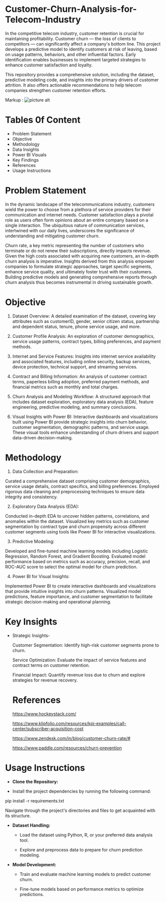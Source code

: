 # Customer-Churn-Analysis-for-Telecom-Industry

In the competitive telecom industry, customer retention is crucial for maintaining profitability. Customer churn — the loss of clients to competitors — can significantly affect a company's bottom line. This project develops a predictive model to identify customers at risk of leaving, based on usage patterns, behaviors, and other influential factors. Early identification enables businesses to implement targeted strategies to enhance customer satisfaction and loyalty.

This repository provides a comprehensive solution, including the dataset, predictive modeling code, and insights into the primary drivers of customer attrition. It also offers actionable recommendations to help telecom companies strengthen customer retention efforts.

Markup : ![picture alt](http://via.placeholder.com/200x150 "Title is optional")

# Tables 0f Content

* Problem Statement
* Objective
* Methodology
* Data Insights
* Power BI Visuals
* Key Findings
* References
* Usage Instructions

# Problem Statement

In the dynamic landscape of the telecommunications industry, customers wield the power to choose from a plethora of service providers for their communication and internet needs. Customer satisfaction plays a pivotal role as users often form opinions about an entire company based on a single interaction. The ubiquitous nature of communication services, intertwined with our daily lives, underscores the significance of understanding and mitigating customer churn.

Churn rate, a key metric representing the number of customers who terminate or do not renew their subscriptions, directly impacts revenue. Given the high costs associated with acquiring new customers, an in-depth churn analysis is imperative. Insights derived from this analysis empower companies to formulate strategic approaches, target specific segments, enhance service quality, and ultimately foster trust with their customers. Building predictive models and generating comprehensive reports through churn analysis thus becomes instrumental in driving sustainable growth.

# Objective

1. Dataset Overview:
A detailed examination of the dataset, covering key attributes such as customerID, gender, senior citizen status, partnership and dependent status, tenure, phone service usage, and more.

2. Customer Profile Analysis:
An exploration of customer demographics, service usage patterns, contract types, billing preferences, and payment methods.

3. Internet and Service Features:
Insights into internet service availability and associated features, including online security, backup services, device protection, technical support, and streaming services.

4. Contract and Billing Information:
An analysis of customer contract terms, paperless billing adoption, preferred payment methods, and financial metrics such as monthly and total charges.

5. Churn Analysis and Modeling Workflow:
A structured approach that includes dataset exploration, exploratory data analysis (EDA), feature engineering, predictive modeling, and summary conclusions.

6. Visual Insights with Power BI:
Interactive dashboards and visualizations built using Power BI provide strategic insights into churn behavior, customer segmentation, demographic patterns, and service usage. These visual tools enhance understanding of churn drivers and support data-driven decision-making.

# Methodology

1. Data Collection and Preparation:

Curated a comprehensive dataset comprising customer demographics, service usage details, contract specifics, and billing preferences.
Employed rigorous data cleaning and preprocessing techniques to ensure data integrity and consistency.

2. Exploratory Data Analysis (EDA):

Conducted in-depth EDA to uncover hidden patterns, correlations, and anomalies within the dataset.
Visualized key metrics such as customer segmentation by contract type and churn propensity across different customer segments using tools like Power BI for interactive visualizations.

3. Predictive Modeling:

Developed and fine-tuned machine learning models including Logistic Regression, Random Forest, and Gradient Boosting.
Evaluated model performance based on metrics such as accuracy, precision, recall, and ROC-AUC score to select the optimal model for churn prediction.

4. Power BI for Visual Insights:
   
Implemented Power BI to create interactive dashboards and visualizations that provide intuitive insights into churn patterns.
Visualized model predictions, feature importance, and customer segmentation to facilitate strategic decision-making and operational planning.

# Key Insights

* Strategic Insights-
   
  Customer Segmentation: Identify high-risk customer segments prone to churn.
  
  Service Optimization: Evaluate the impact of service features and contract terms on customer retention.
  
  Financial Impact: Quantify revenue loss due to churn and explore strategies for revenue recovery.

  # References

  https://www.hockeystack.com/
  
  https://www.klipfolio.com/resources/kpi-examples/call-center/subscriber-acquisition-cost
  
  https://www.zendesk.com/in/blog/customer-churn-rate/#
  
  https://www.paddle.com/resources/churn-prevention

# Usage Instructions

* __Clone the Repository:__


* Install the project dependencies by running the following command:

 pip install -r requirements.txt

 Navigate through the project's directories and files to get acquainted with its structure.

* __Dataset Handling:__

  * Load the dataset using Python, R, or your preferred data analysis tool.
    
  * Explore and preprocess data to prepare for churn prediction modeling.

* __Model Development:__

  * Train and evaluate machine learning models to predict customer churn.
    
  * Fine-tune models based on performance metrics to optimize predictions.

